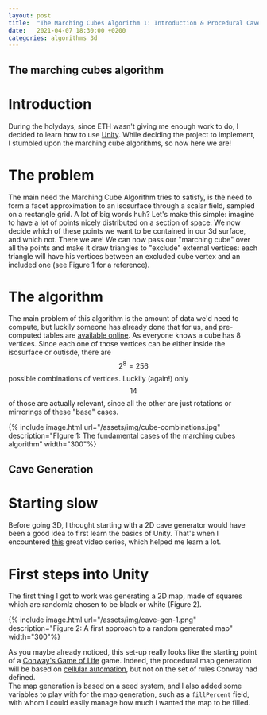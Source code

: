 ```yaml
---
layout: post
title:  "The Marching Cubes Algorithm 1: Introduction & Procedural Cave Generation in 2D"
date:   2021-04-07 18:30:00 +0200
categories: algorithms 3d
---
```


## The marching cubes algorithm

# Introduction
During the holydays, since ETH wasn't giving me enough work to do, I decided to learn how to use [Unity](https://unity.com/).
While deciding the project to implement, I stumbled upon the marching cube algorithms, so now here we are!

# The problem
The main need the Marching Cube Algorithm tries to satisfy, is the need to form a facet approximation to an isosurface through a scalar field, sampled on a rectangle grid. A lot of big words huh? Let's make this simple: imagine to have a lot of points nicely distributed on a section of space. We now decide which of these points we want to be contained in our 3d surface, and which not. There we are! We can now pass our "marching cube" over all the points and make it draw triangles to "exclude" external vertices: each triangle will have his vertices between an excluded cube vertex and an included one (see Figure 1 for a reference).

# The algorithm
The main problem of this algorithm is the amount of data we'd need to compute, but luckily someone has already done that for us, and pre-computed tables are [available online](http://paulbourke.net/geometry/polygonise/).
As everyone knows a cube has 8 vertices. Since each one of those vertices can be either inside the isosurface or outisde, there are $$ 2^{8} = 256 $$ possible combinations of vertices. Luckily (again!) only $$ 14 $$ of those are actually relevant, since all the other are just rotations or mirrorings of these "base" cases.

{% include image.html 
    url="/assets/img/cube-combinations.jpg" 
    description="FIgure 1: The fundamental cases of the marching cubes algorithm" 
    width="300"%}

## Cave Generation

# Starting slow
Before going 3D, I thought starting with a 2D cave generator would have been a good idea to first learn the basics of Unity. That's when I encountered [this](https://www.youtube.com/watch?v=v7yyZZjF1z4) great video series, which helped me learn a lot.

# First steps into Unity

The first thing I got to work was generating a 2D map, made of squares which are randomlz chosen to be black or white (Figure 2).

{% include image.html 
    url="/assets/img/cave-gen-1.png" 
    description="Figure 2: A first approach to a random generated map" 
    width="300"%}

As you maybe already noticed, this set-up really looks like the starting point of a [Conway's Game of Life](https://en.wikipedia.org/wiki/Conway%27s_Game_of_Life) game. Indeed, the procedural map generation will be based on [cellular automation](https://en.wikipedia.org/wiki/Cellular_automaton), but not on the set of rules Conway had defined.    
The map generation is based on a seed system, and I also added some variables to play with for the map generation, such as a `fillPercent` field, with whom I could easily manage how much i wanted the map to be filled.